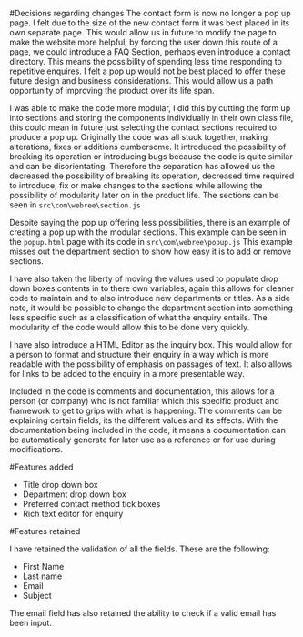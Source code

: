 #Decisions regarding changes
The contact form is now no longer a pop up page.  I felt due to the size of the new contact form it was best placed in its own separate page. This would allow us in future to modify the page to make the website more helpful, by forcing the user down this route of a page, we could introduce a FAQ Section, perhaps even introduce a contact directory. This means the possibility of spending less time responding to repetitive enquires.  I felt a pop up would not be best placed to offer these future design and business considerations. This would allow us a path opportunity of improving the product over its life span.

I was able to make the code more modular, I did this by cutting the form up into sections and storing the components individually in their own class file, this could mean in future just selecting the contact sections required to produce a pop up. Originally the code was all stuck together, making alterations, fixes or additions cumbersome. It introduced the possibility of breaking its operation or introducing bugs because the code is quite similar and can be disorientating. Therefore the separation has allowed us the decreased the possibility of breaking its operation, decreased time required to introduce, fix or make changes to the sections while allowing the possibility of modularity later on in the product life.  The sections can be seen in `src\com\webree\section.js`

Despite saying the pop up offering less possibilities, there is an example of creating a pop up with the modular sections.  This example can be seen in the `popup.html` page with its code in `src\com\webree\popup.js` This example misses out the department section to show how easy it is to add or remove sections.

I have also taken the liberty of moving the values used to populate drop down boxes contents in to there own variables, again this allows for cleaner code to maintain and to also introduce new departments or titles.  As a side note, it would be possible to change the department section into something less specific such as a classification of what the enquiry entails.  The modularity of the code would allow this to be done very quickly.

I have also introduce a HTML Editor as the inquiry box.  This would allow for a person to format and structure their enquiry in a way which is more readable with the possibility of emphasis on passages of text. It also allows for links to be added to the enquiry in a more presentable way.

Included in the code is comments and documentation, this allows for a person (or company) who is not familiar which this specific product and framework to get to grips with what is happening. The comments can be explaining certain fields, its the different values and its effects. With the documentation being included in the code, it means a documentation can be automatically generate for later use as a reference or for use during modifications.

#Features added

- Title drop down box
- Department drop down box
- Preferred contact method tick boxes
- Rich text editor for enquiry

#Features retained

I have retained the validation of all the fields. These are the following:

- First Name 
- Last name
- Email
- Subject

The email field has also retained the ability to check if a valid email has been input.
